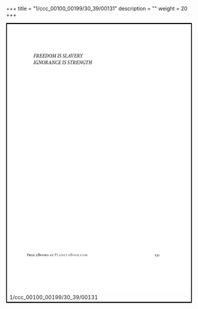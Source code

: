 +++
title = "1/ccc_00100_00199/30_39/00131"
description = ""
weight = 20
+++

<table style="border:2px solid black;max-width:800px;max-height:800px;" 
><tr><td>
<img class="center-fit-jpg"
src="/jpg_/out_jpg_1984__131.jpg">
1/ccc_00100_00199/30_39/00131
</img></td></tr></table>
